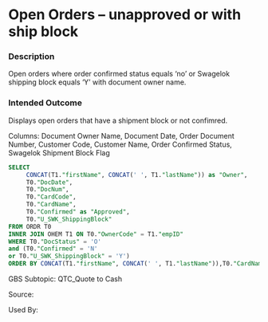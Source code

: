 # Open Orders – unapproved or with ship block

### Description

​Open orders where order confirmed status equals ‘no’ or Swagelok shipping block equals ‘Y’ with document owner name.

### Intended Outcome

​Displays open orders that have a shipment block or not confimred.

Columns:
Document Owner Name, Document Date, Order Document Number, Customer Code, Customer Name, Order Confirmed Status, Swagelok Shipment Block Flag

```sql
SELECT
	 CONCAT(T1."firstName",	CONCAT(' ',	T1."lastName")) as "Owner",
	 T0."DocDate",
	 T0."DocNum",
	 T0."CardCode",
	 T0."CardName",
	 T0."Confirmed" as "Approved",
	 T0."U_SWK_ShippingBlock"
FROM ORDR T0
INNER JOIN OHEM T1 ON T0."OwnerCode" = T1."empID"
WHERE T0."DocStatus" = 'O'
and (T0."Confirmed" = 'N'
or T0."U_SWK_ShippingBlock" = 'Y')
ORDER BY CONCAT(T1."firstName", CONCAT(' ',	T1."lastName")),T0."CardName",T0."DocNum"
```

GBS Subtopic: QTC_Quote to Cash

Source:

Used By:
